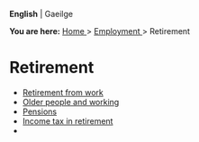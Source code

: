 **English** |  Gaeilge 

**You are here:** [ Home ](/en/) > [ Employment ](/en/employment/) >
Retirement

#  Retirement

  * [ Retirement from work ](/en/employment/retirement/retirement-from-work/)
  * [ Older people and working ](/en/employment/retirement/older-people-and-working/)
  * [ Pensions ](/en/employment/retirement/pensions/)
  * [ Income tax in retirement ](/en/employment/retirement/income-tax-in-retirement/)
  * 
